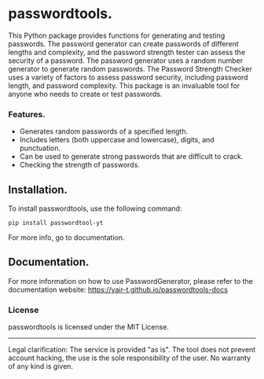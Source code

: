 # passwordtools.
This Python package provides functions for generating and testing passwords. The password generator can create passwords of different lengths and complexity, and the password strength tester can assess the security of a password. The password generator uses a random number generator to generate random passwords. The Password Strength Checker uses a variety of factors to assess password security, including password length, and password complexity. This package is an invaluable tool for anyone who needs to create or test passwords.
    
### Features.
- Generates random passwords of a specified length.
- Includes letters (both uppercase and lowercase), digits, and punctuation.
- Can be used to generate strong passwords that are difficult to crack.
- Checking the strength of passwords.
## Installation.
To install passwordtools, use the following command:

    pip install passwordtool-yt


For more info, go to documentation.
## Documentation.

For more information on how to use PasswordGenerator, please refer to the documentation website:
https://yair-t.github.io/passwordtools-docs


### License
passwordtools is licensed under the MIT License.



------------
Legal clarification: The service is provided "as is". The tool does not prevent account hacking, the use is the sole responsibility of the user. No warranty of any kind is given.
